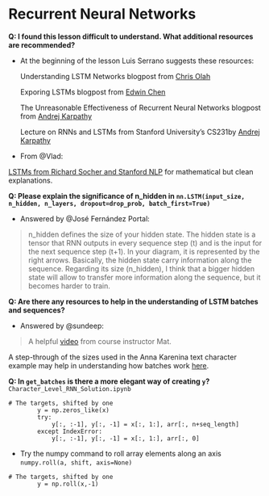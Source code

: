 ﻿# Recurrent Neural Networks

**Q: I found this lesson difficult to understand.  What additional resources are recommended?**

- At the beginning of the lesson Luis Serrano suggests these resources:
  
  Understanding LSTM Networks blogpost from [Chris Olah]( http://colah.github.io/posts/2015-08-Understanding-LSTMs/)
  
  Exporing LSTMs blogpost from [Edwin Chen]( http://blog.echen.me/2017/05/30/exploring-lstms/)
  
  The  Unreasonable  Effectiveness  of  Recurrent  Neural  Networks  blogpost from [Andrej Karpathy]( http://karpathy.github.io/2015/05/21/rnn-effectiveness/)
  
  Lecture on RNNs and LSTMs from Stanford University’s CS231by [Andrej Karpathy]( https://www.youtube.com/watch?v=iX5V1WpxxkY)

- From @Vlad:

[LSTMs from Richard Socher and Stanford NLP]( https://youtu.be/QuELiw8tbx8) for mathematical but clean explanations.

**Q: Please explain the significance of n_hidden in `nn.LSTM(input_size, n_hidden, n_layers, dropout=drop_prob, batch_first=True)`**
- Answered by @José Fernández Portal:

>n_hidden defines the size of your hidden state. The hidden state is a tensor that RNN outputs in every sequence step (t) and is the input for the next sequence step (t+1). In your diagram, it is represented by the right arrows. Basically, the hidden state carry information along the sequence. Regarding its size (n_hidden), I think that a bigger hidden state will allow to transfer more information along the sequence, but it becomes harder to train.

**Q: Are there any resources to help in the understanding of LSTM batches and sequences?**
- Answered by @sundeep:

>A helpful [video](https://slack-files.com/T3Q738VV1-F4P1VE8SY-6f4e7770d0) from course instructor Mat.

A step-through of the sizes used in the Anna Karenina text character example may help in understanding how batches work [here](https://www.dropbox.com/s/417tcya72itbyz1/RNN_sizes.pdf?dl=0).

**Q: In `get_batches` is there a more elegant way of creating `y`?** 
`Character_Level_RNN_Solution.ipynb`
``` 
# The targets, shifted by one
        y = np.zeros_like(x)
        try:
            y[:, :-1], y[:, -1] = x[:, 1:], arr[:, n+seq_length]
        except IndexError:
            y[:, :-1], y[:, -1] = x[:, 1:], arr[:, 0]
```
- Try the numpy command to roll array elements along an axis `numpy.roll(a, shift, axis=None)`
```
# The targets, shifted by one
        y = np.roll(x,-1)
```



